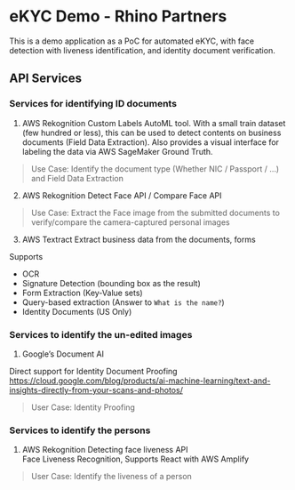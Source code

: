 # eKYC Demo - Rhino Partners

This is a demo application as a PoC for automated eKYC, with face detection with liveness identification, and identity document verification.  

## API Services 

### Services for identifying ID documents 

1. AWS Rekognition Custom Labels
AutoML tool. With a small train dataset (few hundred or less), this can be used to detect contents on business documents (Field Data Extraction). Also provides a visual interface for labeling the data via AWS SageMaker Ground Truth. 

> Use Case: Identify the document type (Whether NIC / Passport / …) and Field Data Extraction

2. AWS Rekognition Detect Face API / Compare Face API

> Use Case: Extract the Face image from the submitted documents to verify/compare the camera-captured personal images

3. AWS Textract 
Extract business data from the documents, forms 

Supports 
- OCR
- Signature Detection (bounding box as the result)
- Form Extraction (Key-Value sets)
- Query-based extraction (Answer to `What is the name?`)
- Identity Documents (US Only)


### Services to identify the un-edited images 

1. Google’s Document AI

Direct support for Identity Document Proofing 
https://cloud.google.com/blog/products/ai-machine-learning/text-and-insights-directly-from-your-scans-and-photos/

> User Case: Identity Proofing


### Services to identify the persons 

1. AWS Rekognition Detecting face liveness API  
Face Liveness Recognition, Supports React with AWS Amplify 
	
> User Case: Identify the liveness of a person
